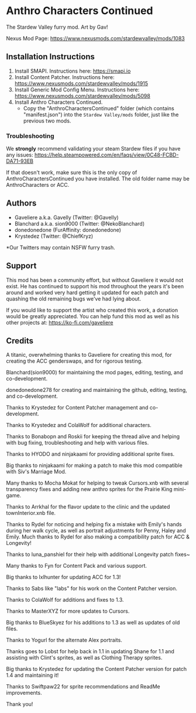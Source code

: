 # Anthro Characters Continued

The Stardew Valley furry mod. Art by Gav!

Nexus Mod Page: https://www.nexusmods.com/stardewvalley/mods/1083

## Installation Instructions
1. Install SMAPI. Instructions here: https://smapi.io
2. Install Content Patcher. Instructions here: https://www.nexusmods.com/stardewvalley/mods/1915
3. Install Generic Mod Config Menu. Instructions here: https://www.nexusmods.com/stardewvalley/mods/5098
4. Install Anthro Characters Continued.
   - Copy the "AnthroCharactersContinued" folder (which contains "manifest.json") into the `Stardew Valley/mods` folder, just like the previous two mods.

### Troubleshooting
We **strongly** recommend validating your steam Stardew files if you have any issues: https://help.steampowered.com/en/faqs/view/0C48-FCBD-DA71-93EB

If that doesn't work, make sure this is the only copy of AnthroCharactersContinued you have installed. The old folder name may be AnthroCharacters or ACC.

## Authors
- Gaveliere a.k.a. Gavelly (Twitter: @Gavelly)
- Blanchard a.k.a. sion9000 (Twitter: @NekoBlanchard)
- donedonedone (FurAffinity: donedonedone)
- Krystedez (Twitter: @ChiefKryz)

*Our Twitters may contain NSFW furry trash.


## Support
This mod has been a community effort, but without Gaveliere it would not exist. 
He has continued to support his mod throughout the years it's been around and worked 
very hard getting it updated for each patch and quashing the old remaining bugs we've had lying about.

If you would like to support the artist who created this work, a donation would be greatly appreciated. 
You can help fund this mod as well as his other projects at: https://ko-fi.com/gaveliere

## Credits
A titanic, overwhelming thanks to Gaveliere for creating this mod, for creating the ACC genderswaps, and for rigorous testing.

Blanchard(sion9000) for maintaining the mod pages, editing, testing, and co-development.

donedonedone278 for creating and maintaining the github, editing, testing, and co-development.

Thanks to Krystedez for Content Patcher management and co-development.

Thanks to Krystedez and ColaWolf for additional characters.

Thanks to Bonabopn and Roskii for keeping the thread alive and helping 
with bug fixing, troubleshooting and help with various files.

Thanks to HYODO and ninjakaami for providing additional sprite fixes.

Big thanks to ninjakaami for making a patch to make this mod compatible with Siv's Marriage Mod.

Many thanks to Mocha Mokat for helping to tweak Cursors.xnb with several transparency fixes and adding new anthro sprites for the Prairie King mini-game.

Thanks to Arrkhal for the flavor update to the clinic and the updated townInterior.xnb file.

Thanks to Rydel for noticing and helping fix a mistake with Emily's hands during her walk cycle, as well as portrait adjustments for Penny, Haley and Emily. Much thanks to Rydel for also making a compatibility patch for ACC & Longevity!

Thanks to luna_panshiel for their help with additional Longevity patch fixes~

Many thanks to Fyn for Content Pack and various support.

Big thanks to lxlhunter for updating ACC for 1.3!

Thanks to Sabs like "labs" for his work on the Content Patcher version.

Thanks to ColaWolf for additions and fixes to 1.3.

Thanks to MasterXYZ for more updates to Cursors.

Big thanks to BlueSkyez for his additions to 1.3 as well as updates of old files.

Thanks to Yogurl for the alternate Alex portraits.

Thanks goes to Lobst for help back in 1.1 in updating Shane for 1.1 and assisting with Clint's sprites, as well as Clothing Therapy sprites.

Big thanks to Krystedez for updating the Content Patcher version for patch 1.4 and maintaining it!

Thanks to Swiftpaw22 for sprite recommendations and ReadMe improvements.

Thank you!
